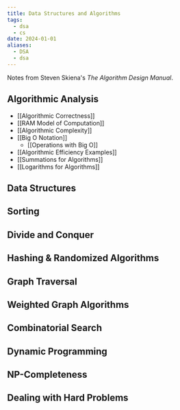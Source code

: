 ```yaml
---
title: Data Structures and Algorithms
tags:
  - dsa
  - cs
date: 2024-01-01
aliases:
  - DSA
  - dsa
---
```

Notes from Steven Skiena's *The Algorithm Design Manual*.
## Algorithmic Analysis
- [[Algorithmic Correctness]]
- [[RAM Model of Computation]]
- [[Algorithmic Complexity]]
- [[Big O Notation]]
	- [[Operations with Big O]]
- [[Algorithmic Efficiency Examples]]
- [[Summations for Algorithms]]
- [[Logarithms for Algorithms]]

## Data Structures

## Sorting

## Divide and Conquer

## Hashing & Randomized Algorithms

## Graph Traversal

## Weighted Graph Algorithms

## Combinatorial Search

## Dynamic Programming

## NP-Completeness

## Dealing with Hard Problems